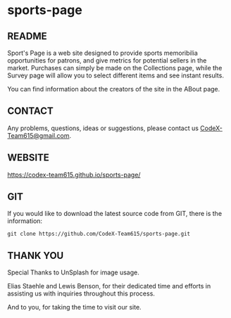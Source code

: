 # sports-page

## README

  Sport's Page is a web site designed to provide sports memoribilia opportunities for patrons, and give metrics for potential sellers in the market. Purchases can simply be made on the Collections page, while the Survey page will allow you to select different items and see instant results.

  You can find information about the creators of the site in the ABout page.

## CONTACT

  Any problems, questions, ideas or suggestions, please contact us CodeX-Team615@gmail.com.

## WEBSITE

  https://codex-team615.github.io/sports-page/

## GIT

  If you would like to download the latest source code from GIT, there is the information:

    git clone https://github.com/CodeX-Team615/sports-page.git

## THANK YOU

  Special Thanks to UnSplash for image usage.

  Elias Staehle and Lewis Benson, for their dedicated time and efforts in assisting us with inquiries throughout this process.

  And to you, for taking the time to visit our site.
